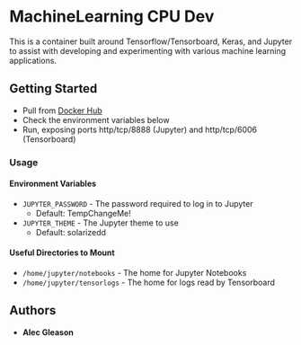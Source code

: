 # MachineLearning CPU Dev

This is a container built around Tensorflow/Tensorboard, Keras, and Jupyter to assist with developing and
experimenting with various machine learning applications.

## Getting Started
* Pull from [Docker Hub](https://hub.docker.com/r/buffersandbeer/machinelearning-cpu-dev/)
* Check the environment variables below
* Run, exposing ports http/tcp/8888 (Jupyter) and http/tcp/6006 (Tensorboard)

### Usage

#### Environment Variables

* `JUPYTER_PASSWORD` - The password required to log in to Jupyter
  * Default: TempChangeMe!
* `JUPYTER_THEME` - The Jupyter theme to use
  * Default: solarizedd
  
#### Useful Directories to Mount
* `/home/jupyter/notebooks` - The home for Jupyter Notebooks
* `/home/jupyter/tensorlogs` - The home for logs read by Tensorboard

## Authors
* **Alec Gleason**